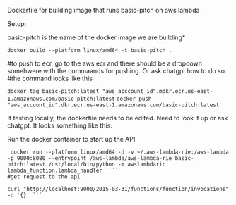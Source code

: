 Dockerfile for building image that runs basic-pitch on aws lambda

Setup: 


basic-pitch is the name of the docker image we are building* 


 ``` docker build --platform linux/amd64 -t basic-pitch . ```

#to push to ecr, go to the aws ecr and there should be a dropdown somehwere with the commaands for pushing. Or ask chatgpt how to do so. 
#the command looks like this 

``` docker tag basic-pitch:latest "aws_acccount_id".mdkr.ecr.us-east-1.amazonaws.com/basic-pitch:latest ```
``` docker push "aws_account_id".dkr.ecr.us-east-1.amazonaws.com/basic-pitch:latest ```


If testing locally, the dockerfile needs to be edited. Need to look it up or ask chatgpt. It looks something like this: 

Run the docker container to start up the API
```
 docker run --platform linux/amd64 -d -v ~/.aws-lambda-rie:/aws-lambda -p 9000:8080 --entrypoint /aws-lambda/aws-lambda-rie basic-pitch:latest /usr/local/bin/python -m awslambdaric lambda_function.lambda_handler ````
#get request to the api
```
```
curl "http://localhost:9000/2015-03-31/functions/function/invocations" -d '{}' ```
